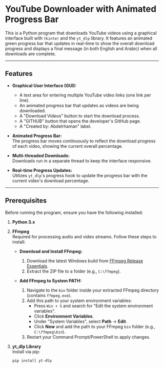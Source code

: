 # YouTube Downloader with Animated Progress Bar

This is a Python program that downloads YouTube videos using a graphical interface built with `tkinter` and the `yt_dlp` library. It features an animated green progress bar that updates in real-time to show the overall download progress and displays a final message (in both English and Arabic) when all downloads are complete.

---

## Features

- **Graphical User Interface (GUI):**  
  - A text area for entering multiple YouTube video links (one link per line).
  - An animated progress bar that updates as videos are being downloaded.
  - A "Download Videos" button to start the download process.
  - A "GITHUB" button that opens the developer's GitHub page.
  - A "Created by: Abdelrhaman" label.

- **Animated Progress Bar:**  
  The progress bar moves continuously to reflect the download progress of each video, showing the current overall percentage.

- **Multi-threaded Downloads:**  
  Downloads run in a separate thread to keep the interface responsive.

- **Real-time Progress Updates:**  
  Utilizes `yt_dlp`'s progress hook to update the progress bar with the current video's download percentage.

---

## Prerequisites

Before running the program, ensure you have the following installed:

1. **Python 3.x**

2. **FFmpeg**  
   Required for processing audio and video streams. Follow these steps to install:

   - **Download and Install FFmpeg:**
     1. Download the latest Windows build from [FFmpeg Release Essentials](https://www.gyan.dev/ffmpeg/builds/).
     2. Extract the ZIP file to a folder (e.g., `C:\ffmpeg`).

   - **Add FFmpeg to System PATH:**
     1. Navigate to the `bin` folder inside your extracted FFmpeg directory (contains `ffmpeg.exe`).
     2. Add this path to your system environment variables:
        - Press `Win + S` and search for "Edit the system environment variables".
        - Click **Environment Variables**.
        - Under "System Variables", select **Path** → **Edit**.
        - Click **New** and add the path to your FFmpeg `bin` folder (e.g., `C:\ffmpeg\bin`).
     3. Restart your Command Prompt/PowerShell to apply changes.

3. **yt_dlp Library**  
   Install via pip:
   ```bash
   pip install yt-dlp